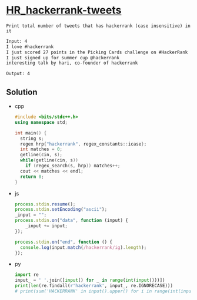 # [HR_hackerrank-tweets](https://www.hackerrank.com/challenges/hackerrank-tweets)

```en
Print total number of tweets that has hackerrank (case insensitive) in it
```

```txt
Input: 4
I love #hackerrank
I just scored 27 points in the Picking Cards challenge on #HackerRank
I just signed up for summer cup @hackerrank
interesting talk by hari, co-founder of hackerrank

Output: 4
```

## Solution

* cpp

  ```cpp
  #include <bits/stdc++.h>
  using namespace std;

  int main() {
    string s;
    regex hrp{"hackerrank", regex_constants::icase};
    int matches = 0;
    getline(cin, s);
    while(getline(cin, s))
      if (regex_search(s, hrp)) matches++;
    cout << matches << endl;
    return 0;
  }
  ```

* js

  ```js
  process.stdin.resume();
  process.stdin.setEncoding("ascii");
  _input = "";
  process.stdin.on("data", function (input) {
      _input += input;
  });

  process.stdin.on("end", function () {
    console.log(input.match(/hackerrank/ig).length);
  });
  ```

* py

  ```py
  import re
  input_ = ' '.join([input() for _ in range(int(input()))])
  print(len(re.findall(r'hackerrank', input_, re.IGNORECASE)))
  # print(sum('HACKERRANK' in input().upper() for i in range(int(input()))))
  ```
